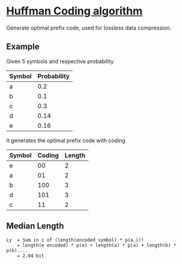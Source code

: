 # [Huffman Coding algorithm](https://en.wikipedia.org/wiki/Huffman_coding)

Generate optimal prefix code, used for lossless data compression.


## Example

Given 5 symbols and respective probability

| Symbol | Probability |
|--------|-------------|
|   a    |     0.2     |
|   b    |     0.1     |
|   c    |     0.3     |
|   d    |     0.14    |
|   e    |     0.16    |

It generates the optimal prefix code with coding

| Symbol | Coding | Length |
|--------|--------|--------|
|   e    |   00   |   2    |
|   a    |   01   |   2    |
|   b    |  100   |   3    |
|   d    |  101   |   3    |
|   c    |   11   |   2    |

## Median Length

    Ly  = Sum in i of (length(encoded symbol) * p(a_i)) 
        = length(e encoded) * p(e) + length(a) * p(a) + length(b) * p(b)....
        = 2.04 bit
